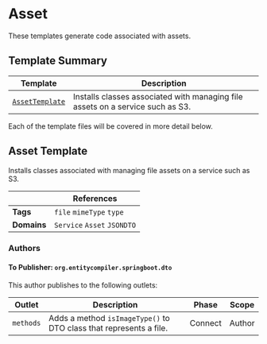 [//]: # ( =====preserve===== start-Introduction ===== )
# Asset

These templates generate code associated with assets.

[//]: # ( =====preserve===== end-Introduction ===== )

<a name="template-summary"></a>
## Template Summary

|Template|Description|
|---|---|
| [`AssetTemplate`](#asset-template) | Installs classes associated with managing file assets on a service such as S3. |

Each of the template files will be covered in more detail below.

<a name="asset-template"></a>
## Asset Template

Installs classes associated with managing file assets on a service such as S3.

| |References|
|---|---|
| **Tags** |`file` `mimeType` `type` |
| **Domains** |`Service` `Asset` `JSONDTO` |

### Authors

#### To Publisher: `org.entitycompiler.springboot.dto`



This author publishes to the following outlets:

| Outlet | Description | Phase | Scope
|---|---|---|---|
| `methods` | Adds a method `isImageType()` to DTO class that represents a file.|Connect|Author|


